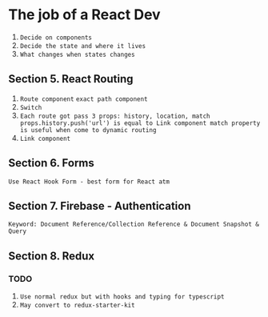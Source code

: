 # The job of a React Dev

1.  `Decide on components`
2.  `Decide the state and where it lives`
3.  `What changes when states changes`

## Section 5. React Routing

1. `Route component`
   `exact path component`
2. `Switch`
3. `Each route got pass 3 props: history, location, match props.history.push('url') is equal to Link component match property is useful when come to dynamic routing`
4. `Link component`

## Section 6. Forms

`Use React Hook Form - best form for React atm`

## Section 7. Firebase - Authentication

`Keyword: Document Reference/Collection Reference & Document Snapshot & Query`

## Section 8. Redux

### TODO

1. `Use normal redux but with hooks and typing for typescript`
2. `May convert to redux-starter-kit`
